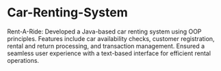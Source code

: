 # Car-Renting-System
Rent-A-Ride: Developed a Java-based car renting system using OOP principles. Features include car availability checks, customer registration, rental and return processing, and transaction management. Ensured a seamless user experience with a text-based interface for efficient rental operations.
